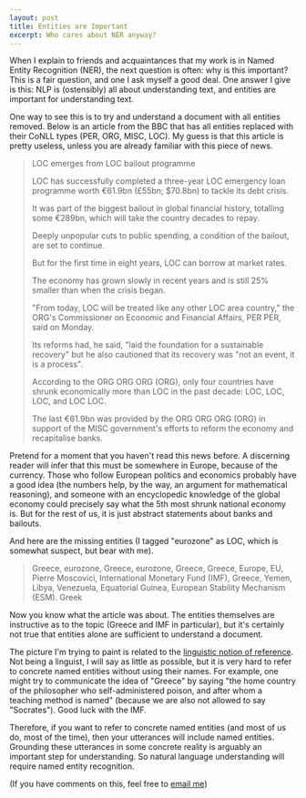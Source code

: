 ```yaml
---
layout: post
title: Entities are Important
excerpt: Who cares about NER anyway?
---
```


When I explain to friends and acquaintances that my work is in Named Entity Recognition (NER), the next question is often: why is this important? This is a fair question, and one I ask myself a good deal. One answer I give is this: NLP is (ostensibly) all about understanding text, and entities are important for understanding text.

One way to see this is to try and understand a document with all entities removed. Below is an article from the BBC that has all entities replaced with their CoNLL types (PER, ORG, MISC, LOC). My guess is that this article is pretty useless, unless you are already familiar with this piece of news.

> LOC emerges from LOC bailout programme
>
> LOC has successfully completed a three-year LOC emergency loan programme worth €61.9bn (£55bn; $70.8bn) to tackle its debt crisis.
>
> It was part of the biggest bailout in global financial history, totalling some €289bn, which will take the country decades to repay.
>
> Deeply unpopular cuts to public spending, a condition of the bailout, are set to continue.
>
> But for the first time in eight years, LOC can borrow at market rates.
>
> The economy has grown slowly in recent years and is still 25% smaller than when the crisis began.
>
> "From today, LOC will be treated like any other LOC area country," the ORG's Commissioner on Economic and Financial Affairs, PER PER, said on Monday.
>
> Its reforms had, he said, "laid the foundation for a sustainable recovery" but he also cautioned that its recovery was "not an event, it is a process".
>
> According to the ORG ORG ORG (ORG), only four countries have shrunk economically more than LOC in the past decade: LOC, LOC, LOC, and LOC LOC.
>
> The last €61.9bn was provided by the ORG ORG ORG (ORG) in support of the MISC government's efforts to reform the economy and recapitalise banks.

Pretend for a moment that you haven't read this news before. A discerning reader will infer that this must be somewhere in Europe, because of the currency. Those who follow European politics and economics probably have a good idea (the numbers help, by the way, an argument for mathematical reasoning), and someone with an encyclopedic knowledge of the global economy could precisely say what the 5th most shrunk national economy is. But for the rest of us, it is just abstract statements about banks and bailouts.

And here are the missing entities (I tagged "eurozone" as LOC, which is somewhat suspect, but bear with me).

> Greece, eurozone, Greece, eurozone, Greece, Greece, Europe, EU, Pierre Moscovici, International Monetary Fund (IMF), Greece, Yemen, Libya, Venezuela, Equatorial Guinea, European Stability Mechanism (ESM). Greek

Now you know what the article was about. The entities themselves are instructive as to the topic (Greece and IMF in particular), but it's certainly not true that entities alone are sufficient to understand a document.

The picture I'm trying to paint is related to the [linguistic notion of reference](https://glossary.sil.org/term/reference). Not being a linguist, I will say as little as possible, but it is very hard to refer to concrete named entities without using their names. For example, one might try to communicate the idea of "Greece" by saying "the home country of the philosopher who self-administered poison, and after whom a teaching method is named" (because we are also not allowed to say "Socrates"). Good luck with the IMF.

Therefore, if you want to refer to concrete named entities (and most of us do, most of the time), then your utterances will include named entities. Grounding these utterances in some concrete reality is arguably an important step for understanding. So natural language understanding will require named entity recognition.

(If you have comments on this, feel free to [email me](http://mayhewsw.github.io/assets/resume.pdf))
